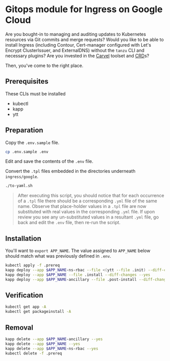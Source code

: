 # Gitops module for Ingress on Google Cloud

Are you bought-in to managing and auditing updates to Kubernetes resources via Git commits and merge requests?
Would you like to be able to install Ingress (including Contour, Cert-manager configured with Let's Encrypt ClusterIssuer, and ExternalDNS) without the `tanzu` CLI and necessary plugins?
Are you invested in the [Carvel](https://carvel.dev/) toolset and [CRD](https://carvel.dev/kapp-controller/docs/latest/app-spec/)s?

Then, you've come to the right place.


## Prerequisites

These CLIs must be installed

* kubectl
* kapp
* ytt


## Preparation

Copy the `.env.sample` file.

```bash
cp .env.sample .env
```

Edit and save the contents of the `.env` file.

Convert the `.tpl` files embedded in the directories underneath `ingress/google`.

```bash
./to-yaml.sh
```
> After executing this script, you should notice that for each occurrence of a `.tpl` file there should be a corresponding `.yml` file of the same name.  Observe that place-holder values in a `.tpl` file are now substituted with real values in the corresponding `.yml` file.  If upon review you see any un-substituted values in a resultant `.yml` file, go back and edit the `.env` file, then re-run the script.


## Installation

You'll want to `export APP_NAME`.
The value assigned to `APP_NAME` below should match what was previously defined in `.env`.

```bash
kubectl apply -f .prereq
kapp deploy --app $APP_NAME-ns-rbac --file <(ytt --file .init) --diff-changes --yes
kapp deploy --app $APP_NAME --file .install --diff-changes --yes
kapp deploy --app $APP_NAME-ancillary --file .post-install --diff-changes --yes
```


## Verification

```bash
kubectl get app -A
kubectl get packageinstall -A
```


## Removal

```bash
kapp delete --app $APP_NAME-ancillary --yes
kapp delete --app $APP_NAME --yes
kapp delete --app $APP_NAME-ns-rbac --yes
kubectl delete -f .prereq
```

